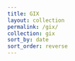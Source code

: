 ```yaml
---
title: GIX
layout: collection
permalink: /gix/
collection: gix
sort_by: date
sort_order: reverse
---
```

